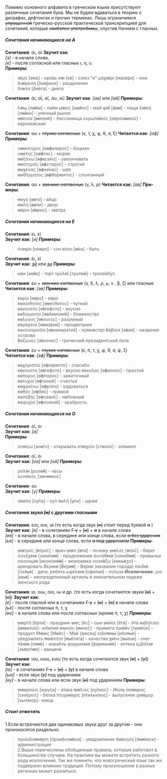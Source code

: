 Помимо основного алфавита в греческом языке присутствуют различные сочетания букв. Мы не будем вдаваться в теорию о диграфах, дефтонгах и прочих терминах. Лишь ограничимся ~~упрощенной~~ греческо-русской практической транскрипцией для сочетаний, которые ~~наиболее употребимы~~, опустив  Начнем с гласных.

##### Сочетания начинающиеся на А

**Сочетания**: αι, αί
**Звучит как**:  
*[э]* - в начале слова,  
*[е]* - после согласной или гласных ι, η, υ.  
**При­меры**:
> ~~αί~~μα [~~э́~~ма] - кровь
> κ~~αι~~ [к~~е~~] - союз "и" 
> μαχ~~αί~~ρι [мах~~е́~~ри] - нож
> δι~~αί~~ρεση [ðи~~е́~~риси] - разделение  
> δί~~αι~~τα [ðи́~~е~~та] - диета

**Сочетания**: άι, αΐ, αϊ, άυ, αϋ 
**Звучит как**: *[аи]* или *[ай]*
**При­меры**:
> λ~~άι~~μ [л~~а́й~~м] - лайм
> μ~~άι~~ος [м~~а́й~~ос] - май
> φ~~αΐ~~ [ф~~аи́~~] - пища
> λ~~αϊ~~κή [л~~ай~~ки́] - уличный рынок  
> ~~αϋ~~πνία [~~аи~~пни́я] - бессонница 
> ευρωπ~~αϊ~~κός [европ~~аи~~ко́с] - европейский

**Сочетания**: αυ + ~~глухие согласные~~ (κ, τ, χ, φ, θ, σ, ξ)
**Чи­та­ет­ся как**: *[аф]* 
**При­меры**:
> ν~~αύ~~κληρος [н~~аф~~клирос] - боцман  
> ν~~αύ~~της [н~~а́ф~~тис] - моряк  
> ~~αυ~~ξάνω [~~аф~~кса́но] - увеличивать  
> ~~αυ~~στηρός [~~аф~~стиро́с] - строгий  
> ~~αυ~~χένας [~~аф~~хе́нас] - шея  
> ~~αυ~~θόρμητος [~~аф~~θо́рмитос] - спонтанный  

**Сочетания**: αυ + ~~звонкие согласные~~ (γ, λ, ρ)
**Чи­та­ет­ся как**: *[ав]* 
**При­меры**:
> ~~αυ~~γό [~~ав~~го́] - яйцо  
> ~~αυ~~λή [~~ав~~ли́] - двор  
> ~~αύ~~ριο [~~а́в~~рио] - завтра

##### Сочетания начинающиеся на Ε

**Сочетания**: ει, εί  
**Звучит как**: *[и]*
**При­меры**:
> όν~~ει~~ρο [о́н~~и~~ρο] - сон
> ~~εί~~ναι [~~и́~~нэ] - быть  

**Сочетания**: έι, εϊ  
**Звучит как**: *[эй]([ей])* или *[эи]([еи])* 
**При­меры**:
> κ~~έι~~κ [к~~е́й~~к] - торт
> τρόλ~~εϊ~~ [тро́л~~ей~~] - тролейбус


**Сочетания**: ευ + ~~звонкие согласные~~ (γ, δ, λ, ρ, μ, ν , β, ζ) или гласные 
**Чи­та­ет­ся как**: *[эв]* 
**При­меры**:
> ~~ευ~~ρώ [~~ев~~ро́] - евро  
> ~~ευ~~αίσθητος [~~эв~~есθитос] - чуткий  
> ~~εύ~~γευστο [~~э́в~~гефсто] - вкусно  
> ~~ευ~~δαιμονία [~~эв~~ðемони́я] - блаженство  
> ~~εύ~~λογος [~~э́в~~логос] - разумный  
> ~~ευ~~μάρεια [~~эв~~ма́рия] - процветание  
> ~~ευ~~νοιοκρατία [~~эв~~ниократи́я] - кумовство 
> ~~Εύ~~βοια [~~э́в~~ия] - название острова  
> ~~Εύ~~ζωνες [~~э́в~~зонес] - греческий президентский полк 

**Сочетания**: ευ + ~~глухие согласные~~ (κ, π, τ, χ, φ, θ, σ, ψ, ξ)  
**Чи­та­ет­ся как**: *[эф]*
**При­меры**:
> ~~ευ~~χαριστώ [~~эф~~харисто́] - спасибо  
> ~~εύ~~γευστο [~~э́в~~гефсто] - вкусно
> ~~εύ~~κολος [~~э́ф~~колос] - простой  
> ~~εύ~~πορος [~~э́ф~~порос] - зажиточный  
> ~~ευ~~τυχία [~~эф~~тихи́я] - счастье  
> ~~ευ~~φραίνω [~~эф~~рэ́но] - радоваться  
> ~~ευ~~θύς [~~эф~~θи́с] - прямой  
> ~~ευ~~σεβής [~~эф~~севи́с] - набожный  
> ~~ευ~~ψυχία [~~эф~~психи́я] - храбрость  

##### Сочетания начинающиеся на О

**Сочетания**: οί, οι  
**Звучит как**: *[и]*  
**При­меры**:
> αν~~οί~~γω [ан~~и́~~го] - открывать
> στ~~οι~~χείο [ст~~и~~хи́о] - элемент  

**Сочетания**: οϊ, όι  
**Звучит как**: *[ои]* или *[ой]* 
**При­меры**:
> ρολ~~όι~~ [рол~~о́й~~] - часы  
> ευν~~οϊ~~κός [эвн~~ои~~ко́с]

**Сочетание**: ου  
**Звучит как**: *[у]* 
**При­меры**:
> σ~~ού~~πα [с~~у́~~па] - суп
> ~~ου~~λή [~~у~~ли́] - шрам

#####  Сочетания звука ~~[и]~~ с другими гласными

**Сочетания**: εια, οια, ια (то есть когда звук ~~[и]~~ стоит перед буквой ~~α~~ )
**Звучит как**: 
*[я]* - в сочетаниях ~~Γ γ~~ + ~~[и]~~ + ~~α~~ в начале слова  
*[ия]* - в начале слова, в середине или конце слова, если ~~α без ударения~~  
*[ья]* - в середине или конце слова, если  ~~α под ударением~~
**При­меры**:
> ~~για~~τρός [~~я~~тро́с] - врач
> ~~για~~τί [~~я~~ти́] - почему
> ~~για~~λός [~~я~~ло́с] - берег
> συνέχ~~εια~~ [сине́х~~ия~~] - продолжение
> συνήθ~~εια~~ [сини́θ~~ия~~] - привычка
> οικονομ~~ία~~ [иконом~~и́я~~] - экономика
> νοικ~~ιά~~ζω [ник~~ья~~ʒо] - арендовать
> Βέρ~~οια~~ [Ве́р~~ия~~] - Верия (название города)
> παιδ~~ιά~~ [пэð~~ья~~] - дети, ребята
> ωφέλ~~εια~~ [оф~~е́~~лия] - польза
**Исключение**: μια [м~~ья~~] - неопределенный артикль в именительном падеже женского рода


**Сочетания**: ιο, οιω, οιο, ιω и др. (то есть когда сочетаются звуки ~~[и]~~ + ~~[о]~~)
**Звучит как**:  
*[ё]* - после гласной или в сочетаниях ~~Γ γ~~ + ~~[и]~~ + ~~[о]~~ в начале слова  
*[ьё]* - после согласных π, τ, χ  
*[ио]* - в начале слова или после согласных (кроме π, τ, χ)
**При­меры**:
> ~~γιο~~ρτή [~~ё~~рти́] - праздник
> ~~γιό~~ς [~~ё~~с] - сын
> ~~γιώ~~τα [~~ё~~та] - ёта
> ~~ιω~~βηλαίο [~~ио~~вилэ́о]- юбилей
> ~~οιω~~νός [~~ио~~но́с] - примета
> πρ~~οϊό~~ν [пр~~оё~~о́н] - продукт
> Μ~~άιο~~ς [М~~а́ё~~с] - Май (месяц)
> ειδο~~ποιώ~~ [иðо~~пьё~~] - уведомлять
> ~~ποιό~~τητα [~~пьё~~тита] - качество 
> ~~χιό~~νι [~~хьё~~ни] - снег
> π~~λοίο~~ [п~~ли́о~~] - корабль
> φαρμακ~~είο~~ [фармак~~и́о~~] - аптека
> εμβόλ~~ιο~~ [эмво́л~~ио~~] - вакцина

**Сочетания**: ιου, οιου, ειου (то есть когда сочетаются звук ~~[и]~~ + ~~[у]~~)
**Звучит как**:  
*[ю]* - в сочетаниях ~~Γ γ~~ + ~~[и]~~ + ~~[у]~~ в начале слова   
*[ью]* - если звук ~~[у]~~ под ударением  
*[иу]* - в начале слова или если звук ~~[и]~~ под ударением
**При­меры**:
> ~~γιου~~ρούσι [юру́си] - атака
> ~~Ιού~~λιος [иу́лиос] - Июль
> σκ~~ίου~~ρος [ски́урос] - белка
> πτυχ~~ιού~~χος [птихью́хос] - выпускник
> χ~~ιού~~μορ [хью́мор]- юмор  

#####  Стоит отметить
1.Если встречаются два одинаковых звука друг за другом - они произносятся раздельно.  
> προειδο~~ποίη~~ση [проиðоп~~и́и~~си] - уведомление
> δ~~ιοί~~κηση [ð~~ии́~~киси] - администрация  
2.Выше перечислены обобщенные правила, которые работают в большинстве случаев. На практике вы можете встретить разного рода исключения. Так же помните, что новогреческий язык так же подвержен влиянию традиций. Потому произношение в разных регионах может разниться.  



